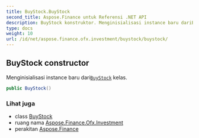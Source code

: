 ```yaml
---
title: BuyStock.BuyStock
second_title: Aspose.Finance untuk Referensi .NET API
description: BuyStock konstruktor. Menginisialisasi instance baru dariBuyStock kelas.
type: docs
weight: 10
url: /id/net/aspose.finance.ofx.investment/buystock/buystock/
---
```

## BuyStock constructor

Menginisialisasi instance baru dari[`BuyStock`](../) kelas.

```csharp
public BuyStock()
```

### Lihat juga

* class [BuyStock](../)
* ruang nama [Aspose.Finance.Ofx.Investment](../../buystock/)
* perakitan [Aspose.Finance](../../../)


